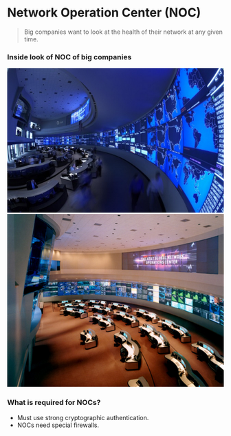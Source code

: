 # Network Operation Center (NOC)
> Big companies want to look at the health of their network at any given time.

### Inside look of NOC of big companies
![AT&T NOC 1](images/NOC_1.png)
![AT&T NOC 2](images/NOC_2.png)

### What is required for NOCs?
* Must use strong cryptographic authentication.
* NOCs need special firewalls.
